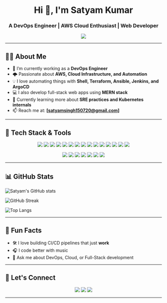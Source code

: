 <h1 align="center">Hi 👋, I'm Satyam Kumar</h1>
<h3 align="center">A DevOps Engineer | AWS Cloud Enthusiast | Web Developer</h3>

<p align="center">
  <img src="https://readme-typing-svg.demolab.com/?lines=DevOps%20Engineer;AWS%20Certified;Linux%20%7C%20Docker%20%7C%20Kubernetes;Infrastructure%20as%20Code%20with%20Terraform;Full-Stack%20Web%20Developer" />
</p>

---

## 🧑‍💻 About Me

- 🔭 I’m currently working as a **DevOps Engineer**
- 🌩️ Passionate about **AWS, Cloud Infrastructure, and Automation**
- 💡 I love automating things with **Shell, Terraform, Ansible, Jenkins, and ArgoCD**
- 💻 I also develop full-stack web apps using **MERN stack**
- 🌱 Currently learning more about **SRE practices and Kubernetes internals**
- 📫 Reach me at: **[satyamsingh150720@gmail.com]**

---

## 🚀 Tech Stack & Tools

<p align="center">
  <!-- DevOps Tools -->
  <img src="https://img.shields.io/badge/Linux-FCC624?style=for-the-badge&logo=linux&logoColor=black" />
  <img src="https://img.shields.io/badge/Bash-121011?style=for-the-badge&logo=gnu-bash&logoColor=white" />
  <img src="https://img.shields.io/badge/Git-F05032?style=for-the-badge&logo=git&logoColor=white" />
  <img src="https://img.shields.io/badge/GitHub-181717?style=for-the-badge&logo=github&logoColor=white" />
  <img src="https://img.shields.io/badge/Docker-2496ED?style=for-the-badge&logo=docker&logoColor=white" />
  <img src="https://img.shields.io/badge/Kubernetes-326CE5?style=for-the-badge&logo=kubernetes&logoColor=white" />
  <img src="https://img.shields.io/badge/Terraform-7B42BC?style=for-the-badge&logo=terraform&logoColor=white" />
  <img src="https://img.shields.io/badge/Ansible-EE0000?style=for-the-badge&logo=ansible&logoColor=white" />
  <img src="https://img.shields.io/badge/ArgoCD-FE5000?style=for-the-badge&logo=argo&logoColor=white" />
  <img src="https://img.shields.io/badge/Jenkins-D24939?style=for-the-badge&logo=jenkins&logoColor=white" />
  <img src="https://img.shields.io/badge/GitLab-FC6D26?style=for-the-badge&logo=gitlab&logoColor=white" />
  <img src="https://img.shields.io/badge/Slack-4A154B?style=for-the-badge&logo=slack&logoColor=white" />
  <img src="https://img.shields.io/badge/Jira-0052CC?style=for-the-badge&logo=jira&logoColor=white" />
  <img src="https://img.shields.io/badge/Grafana-F46800?style=for-the-badge&logo=grafana&logoColor=white" />
  <img src="https://img.shields.io/badge/Prometheus-E6522C?style=for-the-badge&logo=prometheus&logoColor=white" />
</p>

<p align="center">
  <!-- Web Dev Tools -->
  <img src="https://img.shields.io/badge/HTML5-E34F26?style=for-the-badge&logo=html5&logoColor=white" />
  <img src="https://img.shields.io/badge/CSS3-1572B6?style=for-the-badge&logo=css3&logoColor=white" />
  <img src="https://img.shields.io/badge/TailwindCSS-38B2AC?style=for-the-badge&logo=tailwind-css&logoColor=white" />
  <img src="https://img.shields.io/badge/JavaScript-F7DF1E?style=for-the-badge&logo=javascript&logoColor=black" />
  <img src="https://img.shields.io/badge/ReactJS-61DAFB?style=for-the-badge&logo=react&logoColor=black" />
  <img src="https://img.shields.io/badge/ExpressJS-000000?style=for-the-badge&logo=express&logoColor=white" />
  <img src="https://img.shields.io/badge/MongoDB-47A248?style=for-the-badge&logo=mongodb&logoColor=white" />
</p>

---

## 📊 GitHub Stats

![Satyam's GitHub stats](https://github-readme-stats.vercel.app/api?username=satyamkumar1507&show_icons=true&theme=dark)

![GitHub Streak](https://github-readme-streak-stats.herokuapp.com/?user=satyamkumar1507&theme=dark)

![Top Langs](https://github-readme-stats.vercel.app/api/top-langs/?username=satyamkumar1507&layout=compact&theme=dark)

<!-- ## ⏱️ WakaTime Coding Stats

[![Satyam's wakatime stats](https://github-readme-stats.vercel.app/api/wakatime?username=satyamkumar1507&theme=dark)](https://wakatime.com/@satyamkumar1507)
-->
---

## 🧠 Fun Facts

- 🛠️ I love building CI/CD pipelines that just **work**
- 🎧 I code better with music
- 💬 Ask me about DevOps, Cloud, or Full-Stack development

---

## 🔗 Let's Connect

<p align="center">
  <a href="mailto:your.satyamsingh150720@gmail.com.com"><img src="https://img.shields.io/badge/Email-D14836?style=for-the-badge&logo=gmail&logoColor=white" /></a>
  <a href="www.linkedin.com/in/satyam-kumar-9a711b28b"><img src="https://img.shields.io/badge/LinkedIn-0A66C2?style=for-the-badge&logo=linkedin&logoColor=white" /></a>
  <a href="https://your-portfolio.com"><img src="https://img.shields.io/badge/Portfolio-12100E?style=for-the-badge&logo=github&logoColor=white" /></a>
</p>

---

<!-- README generated with ❤️ by ChatGPT -->

